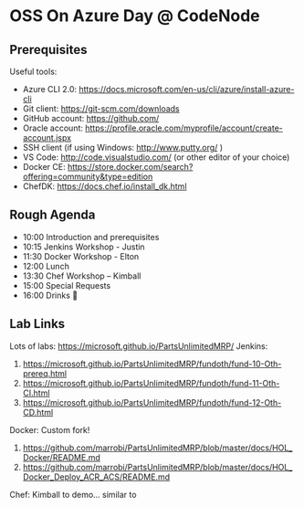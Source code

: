 # OSS On Azure Day @ CodeNode

## Prerequisites
Useful tools:
- Azure CLI 2.0: https://docs.microsoft.com/en-us/cli/azure/install-azure-cli 
- Git client:  https://git-scm.com/downloads 
- GitHub account: https://github.com/ 
- Oracle account: https://profile.oracle.com/myprofile/account/create-account.jspx
- SSH client (if using Windows: http://www.putty.org/ ) 
- VS Code: http://code.visualstudio.com/ (or other editor of your choice) 
- Docker CE: https://store.docker.com/search?offering=community&type=edition 
- ChefDK: https://docs.chef.io/install_dk.html 

## Rough Agenda

- 10:00 Introduction and prerequisites
- 10:15 Jenkins Workshop - Justin
- 11:30 Docker Workshop - Elton
- 12:00 Lunch
- 13:30 Chef Workshop – Kimball
- 15:00 Special Requests
- 16:00 Drinks 

## Lab Links
Lots of labs: https://microsoft.github.io/PartsUnlimitedMRP/
Jenkins:
1. https://microsoft.github.io/PartsUnlimitedMRP/fundoth/fund-10-Oth-prereq.html
2. https://microsoft.github.io/PartsUnlimitedMRP/fundoth/fund-11-Oth-CI.html
3. https://microsoft.github.io/PartsUnlimitedMRP/fundoth/fund-12-Oth-CD.html

Docker:
Custom fork!
1. https://github.com/marrobi/PartsUnlimitedMRP/blob/master/docs/HOL_Docker/README.md
2. https://github.com/marrobi/PartsUnlimitedMRP/blob/master/docs/HOL_Docker_Deploy_ACR_ACS/README.md

Chef:
Kimball to demo... similar to 

